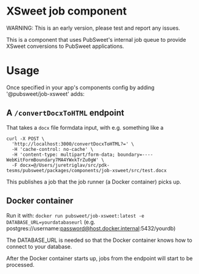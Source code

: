 # XSweet job component

WARNING: This is an early version, please test and report any issues.

This is a component that uses PubSweet's internal job queue to provide XSweet conversions to PubSweet applications.

# Usage

Once specified in your app's components config by adding '@pubsweet/job-xsweet' adds:

## A `/convertDocxToHTML` endpoint

That takes a `docx` file formdata input, with e.g. something like a

```
curl -X POST \
  'http://localhost:3000/convertDocxToHTML?=' \
  -H 'cache-control: no-cache' \
  -H 'content-type: multipart/form-data; boundary=----WebKitFormBoundary7MA4YWxkTrZu0gW' \
  -F docx=@/Users/juretriglav/src/pdk-tesms/pubsweet/packages/components/job-xsweet/src/test.docx
```

This publishes a job that the job runner (a Docker container) picks up.

## Docker container

Run it with: `docker run pubsweet/job-xsweet:latest -e DATABASE_URL=yourdatabaseurl` (e.g. postgres://username:password@host.docker.internal:5432/yourdb)

The DATABASE_URL is needed so that the Docker container knows how to connect to your database.

After the Docker container starts up, jobs from the endpoint will start to be processed.
